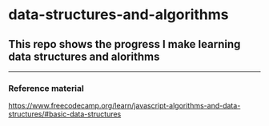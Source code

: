 # data-structures-and-algorithms
## This repo shows the progress I make learning data structures and alorithms
---
### Reference material
https://www.freecodecamp.org/learn/javascript-algorithms-and-data-structures/#basic-data-structures
